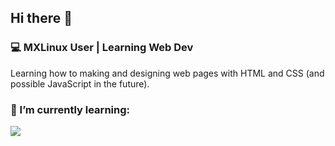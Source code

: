 ## Hi there 👋
### 💻 MXLinux User | Learning Web Dev 
Learning how to making and designing web pages with HTML and CSS (and possible JavaScript in the future).

### 🌱 I’m currently learning:
<p align="left">
  <img src="https://skillicons.dev/icons?i=html,css,javascript,vscodium,debian" />
</p>

<!--
**MxTux2025/MxTux2025** is a ✨ _special_ ✨ repository because its `README.md` (this file) appears on your GitHub profile.

Here are some ideas to get you started:

- 🔭 I’m currently working on ...
- 🌱 I’m currently learning ...
- 👯 I’m looking to collaborate on ...
- 🤔 I’m looking for help with ...
- 💬 Ask me about ...
- 📫 How to reach me: ...
- 😄 Pronouns: ...
- ⚡ Fun fact: ...
-->
